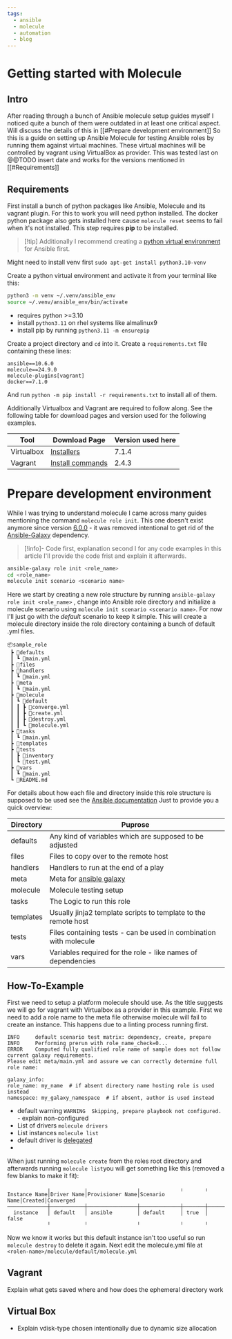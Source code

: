 ```yaml
---
tags:
  - ansible
  - molecule
  - automation
  - blog
---
```

# Getting started with Molecule
## Intro

After reading through a bunch of Ansible molecule setup guides myself I noticed quite a bunch of them were outdated in at least one critical aspect. Will discuss the details of this in [[#Prepare development environment]]
So this is a guide on setting up Ansible Molecule for testing Ansible roles by running them against virtual machines. These virtual machines will be controlled by vagrant using VirtualBox as provider.
This was tested last on @@TODO insert date and works for the versions mentioned in [[#Requirements]]

## Requirements

First install a bunch of python packages like Ansible, Molecule and its vagrant plugin.
For this to work you will need python installed.
The docker python package also gets installed here cause `molecule reset` seems to fail when it's not installed.
This step requires **pip** to be installed.

> [!tip] Additionally I recommend creating a [python virtual environment](https://realpython.com/python-virtual-environments-a-primer/) for Ansible first.

Might need to install venv first
`sudo apt-get install python3.10-venv`

Create a python virtual environment and activate it from your terminal like this:
```bash
python3 -m venv ~/.venv/ansible_env
source ~/.venv/ansible_env/bin/activate
```

* requires python >=3.10
* install `python3.11` on rhel systems like almalinux9
* install pip by running `python3.11 -m ensurepip`

Create a project directory and `cd` into it.
Create a `requirements.txt` file containing these lines:
```code
ansible==10.6.0
molecule==24.9.0
molecule-plugins[vagrant]
docker==7.1.0
```

And run `python -m pip install -r requirements.txt` to install all of them.

Additionally Virtualbox and Vagrant are required to follow along.
See the following table for download pages and version used for the following examples.

| Tool       | Download Page                                                       | Version used here |
| ---------- | ------------------------------------------------------------------- | ----------------- |
| Virtualbox | [Installers](https://www.virtualbox.org/wiki/Downloads)             | 7.1.4             |
| Vagrant    | [Install commands](https://developer.hashicorp.com/vagrant/install) | 2.4.3             |
 
# Prepare development environment

While I was trying to understand molecule I came across many guides mentioning the command `molecule role init`. 
This one doesn't exist anymore since version [6.0.0](https://github.com/ansible/molecule/releases/tag/v6.0.0) - it was removed intentional to get rid of the [Ansible-Galaxy](https://github.com/ansible/galaxy) dependency.

> [!info]- Code first, explanation second
> I for any code examples in this article I'll provide the code frist and explain it afterwards.

```bash
ansible-galaxy role init <role_name>
cd <role_name>
molecule init scenario <scenario name>
```

Here we start by creating a new role structure by running `ansible-galaxy role init <role_name>` , change into Ansible role directory and initialize a molecule scenario using `molecule init scenario <scenario name>`.
For now I'll just go with the *default* scenario to keep it simple.
This will create a molecule directory inside the role directory containing a bunch of default .yml files.

```code
📦sample_role  
 ┣ 📂defaults  
 ┃ ┗ 📜main.yml  
 ┣ 📂files  
 ┣ 📂handlers  
 ┃ ┗ 📜main.yml  
 ┣ 📂meta  
 ┃ ┗ 📜main.yml  
 ┣ 📂molecule  
 ┃ ┗ 📂default  
 ┃ ┃ ┣ 📜converge.yml  
 ┃ ┃ ┣ 📜create.yml  
 ┃ ┃ ┣ 📜destroy.yml  
 ┃ ┃ ┗ 📜molecule.yml  
 ┣ 📂tasks  
 ┃ ┗ 📜main.yml  
 ┣ 📂templates  
 ┣ 📂tests  
 ┃ ┣ 📜inventory  
 ┃ ┗ 📜test.yml  
 ┣ 📂vars  
 ┃ ┗ 📜main.yml  
 ┗ 📜README.md
```

For details about how each file and directory inside this role structure is supposed to be used see the [Ansible documentation](https://docs.ansible.com/ansible/latest/playbook_guide/playbooks_reuse_roles.html#role-directory-structure)
Just to provide you a quick overview:

| Directory | Puprose                                                           |
| --------- | ----------------------------------------------------------------- |
| defaults  | Any kind of variables which are supposed to be adjusted           |
| files     | Files to copy over to the remote host                             |
| handlers  | Handlers to run at the end of a play                              |
| meta      | Meta for [ansible galaxy](https://galaxy.ansible.com)             |
| molecule  | Molecule testing setup                                            |
| tasks     | The Logic to run this role                                        |
| templates | Usually jinja2 template scripts to template to the remote host    |
| tests     | Files containing tests - can be used in combination with molecule |
| vars      | Variables required for the role - like names of dependencies      |
## How-To-Example

First we need to setup a platform molecule should use.
As the title suggests we will go for vagrant with Virtualbox as a provider in this example.
First we need to add a role name to the meta file otherwise molecule will fail to create an instance. This happens due to a linting process running first.
```code
INFO     default scenario test matrix: dependency, create, prepare
INFO     Performing prerun with role_name_check=0...
ERROR    Computed fully qualified role name of sample does not follow current galaxy requirements.
Please edit meta/main.yml and assure we can correctly determine full role name:

galaxy_info:
role_name: my_name  # if absent directory name hosting role is used instead
namespace: my_galaxy_namespace  # if absent, author is used instead
```

* default warning `WARNING  Skipping, prepare playbook not configured.` - explain non-configured 
* List of drivers `molecule drivers`
* List instances `molecule list`
* default driver is [delegated](https://ansible.readthedocs.io/projects/molecule/configuration/#driver)
* 

When just running `molecule create` from the roles root directory and afterwards running `molecule list`you will get something like this (removed a few blanks to make it fit):
```code
	         ╷           ╷                ╷             ╷       ╷        Instance Name│Driver Name│Provisioner Name│Scenario Name│Created│Converged ─────────────┼───────────┼────────────────┼─────────────┼───────┼───────────╴
  instance   │ default   │ ansible        │ default     │ true  │ false      
             ╵           ╵                ╵             ╵       ╵            
```

Now we know it works but this default instance isn't too useful so run `molecule destroy` to delete it again.
Next edit the molecule.yml file at `<rolen-name>/molecule/default/molecule.yml`
## Vagrant
Explain what gets saved where and how does the ephemeral directory work

## Virtual Box
* Explain vdisk-type chosen intentionally due to dynamic size allocation

